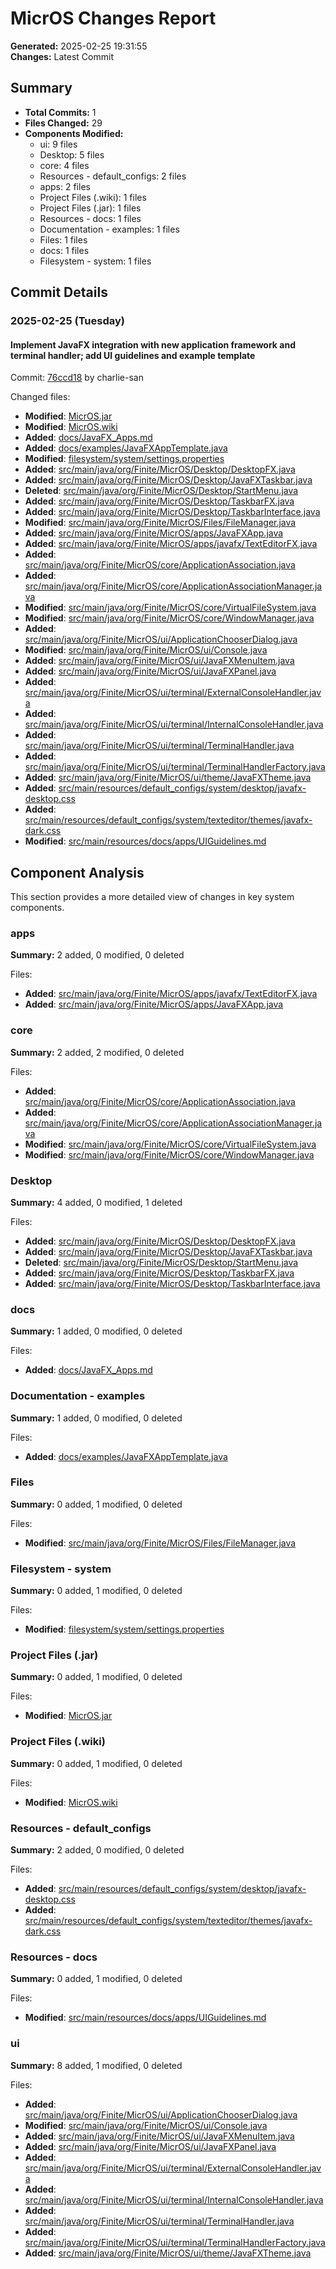 # MicrOS Changes Report

**Generated:** 2025-02-25 19:31:55  
**Changes:** Latest Commit

## Summary
- **Total Commits:** 1
- **Files Changed:** 29
- **Components Modified:**
  - ui: 9 files
  - Desktop: 5 files
  - core: 4 files
  - Resources - default_configs: 2 files
  - apps: 2 files
  - Project Files (.wiki): 1 files
  - Project Files (.jar): 1 files
  - Resources - docs: 1 files
  - Documentation - examples: 1 files
  - Files: 1 files
  - docs: 1 files
  - Filesystem - system: 1 files

## Commit Details

### 2025-02-25 (Tuesday)

#### Implement JavaFX integration with new application framework and terminal handler; add UI guidelines and example template
Commit: [76ccd18](commit/76ccd18) by charlie-san

Changed files:
- **Modified**: [MicrOS.jar](MicrOS.jar)
- **Modified**: [MicrOS.wiki](MicrOS.wiki)
- **Added**: [docs/JavaFX_Apps.md](docs/JavaFX_Apps.md)
- **Added**: [docs/examples/JavaFXAppTemplate.java](docs/examples/JavaFXAppTemplate.java)
- **Modified**: [filesystem/system/settings.properties](filesystem/system/settings.properties)
- **Added**: [src/main/java/org/Finite/MicrOS/Desktop/DesktopFX.java](src/main/java/org/Finite/MicrOS/Desktop/DesktopFX.java)
- **Added**: [src/main/java/org/Finite/MicrOS/Desktop/JavaFXTaskbar.java](src/main/java/org/Finite/MicrOS/Desktop/JavaFXTaskbar.java)
- **Deleted**: [src/main/java/org/Finite/MicrOS/Desktop/StartMenu.java](src/main/java/org/Finite/MicrOS/Desktop/StartMenu.java)
- **Added**: [src/main/java/org/Finite/MicrOS/Desktop/TaskbarFX.java](src/main/java/org/Finite/MicrOS/Desktop/TaskbarFX.java)
- **Added**: [src/main/java/org/Finite/MicrOS/Desktop/TaskbarInterface.java](src/main/java/org/Finite/MicrOS/Desktop/TaskbarInterface.java)
- **Modified**: [src/main/java/org/Finite/MicrOS/Files/FileManager.java](src/main/java/org/Finite/MicrOS/Files/FileManager.java)
- **Added**: [src/main/java/org/Finite/MicrOS/apps/JavaFXApp.java](src/main/java/org/Finite/MicrOS/apps/JavaFXApp.java)
- **Added**: [src/main/java/org/Finite/MicrOS/apps/javafx/TextEditorFX.java](src/main/java/org/Finite/MicrOS/apps/javafx/TextEditorFX.java)
- **Added**: [src/main/java/org/Finite/MicrOS/core/ApplicationAssociation.java](src/main/java/org/Finite/MicrOS/core/ApplicationAssociation.java)
- **Added**: [src/main/java/org/Finite/MicrOS/core/ApplicationAssociationManager.java](src/main/java/org/Finite/MicrOS/core/ApplicationAssociationManager.java)
- **Modified**: [src/main/java/org/Finite/MicrOS/core/VirtualFileSystem.java](src/main/java/org/Finite/MicrOS/core/VirtualFileSystem.java)
- **Modified**: [src/main/java/org/Finite/MicrOS/core/WindowManager.java](src/main/java/org/Finite/MicrOS/core/WindowManager.java)
- **Added**: [src/main/java/org/Finite/MicrOS/ui/ApplicationChooserDialog.java](src/main/java/org/Finite/MicrOS/ui/ApplicationChooserDialog.java)
- **Modified**: [src/main/java/org/Finite/MicrOS/ui/Console.java](src/main/java/org/Finite/MicrOS/ui/Console.java)
- **Added**: [src/main/java/org/Finite/MicrOS/ui/JavaFXMenuItem.java](src/main/java/org/Finite/MicrOS/ui/JavaFXMenuItem.java)
- **Added**: [src/main/java/org/Finite/MicrOS/ui/JavaFXPanel.java](src/main/java/org/Finite/MicrOS/ui/JavaFXPanel.java)
- **Added**: [src/main/java/org/Finite/MicrOS/ui/terminal/ExternalConsoleHandler.java](src/main/java/org/Finite/MicrOS/ui/terminal/ExternalConsoleHandler.java)
- **Added**: [src/main/java/org/Finite/MicrOS/ui/terminal/InternalConsoleHandler.java](src/main/java/org/Finite/MicrOS/ui/terminal/InternalConsoleHandler.java)
- **Added**: [src/main/java/org/Finite/MicrOS/ui/terminal/TerminalHandler.java](src/main/java/org/Finite/MicrOS/ui/terminal/TerminalHandler.java)
- **Added**: [src/main/java/org/Finite/MicrOS/ui/terminal/TerminalHandlerFactory.java](src/main/java/org/Finite/MicrOS/ui/terminal/TerminalHandlerFactory.java)
- **Added**: [src/main/java/org/Finite/MicrOS/ui/theme/JavaFXTheme.java](src/main/java/org/Finite/MicrOS/ui/theme/JavaFXTheme.java)
- **Added**: [src/main/resources/default_configs/system/desktop/javafx-desktop.css](src/main/resources/default_configs/system/desktop/javafx-desktop.css)
- **Added**: [src/main/resources/default_configs/system/texteditor/themes/javafx-dark.css](src/main/resources/default_configs/system/texteditor/themes/javafx-dark.css)
- **Modified**: [src/main/resources/docs/apps/UIGuidelines.md](src/main/resources/docs/apps/UIGuidelines.md)


## Component Analysis

This section provides a more detailed view of changes in key system components.
### apps

**Summary:** 2 added, 0 modified, 0 deleted

Files:
- **Added**: [src/main/java/org/Finite/MicrOS/apps/javafx/TextEditorFX.java](src/main/java/org/Finite/MicrOS/apps/javafx/TextEditorFX.java)
- **Added**: [src/main/java/org/Finite/MicrOS/apps/JavaFXApp.java](src/main/java/org/Finite/MicrOS/apps/JavaFXApp.java)

### core

**Summary:** 2 added, 2 modified, 0 deleted

Files:
- **Added**: [src/main/java/org/Finite/MicrOS/core/ApplicationAssociation.java](src/main/java/org/Finite/MicrOS/core/ApplicationAssociation.java)
- **Added**: [src/main/java/org/Finite/MicrOS/core/ApplicationAssociationManager.java](src/main/java/org/Finite/MicrOS/core/ApplicationAssociationManager.java)
- **Modified**: [src/main/java/org/Finite/MicrOS/core/VirtualFileSystem.java](src/main/java/org/Finite/MicrOS/core/VirtualFileSystem.java)
- **Modified**: [src/main/java/org/Finite/MicrOS/core/WindowManager.java](src/main/java/org/Finite/MicrOS/core/WindowManager.java)

### Desktop

**Summary:** 4 added, 0 modified, 1 deleted

Files:
- **Added**: [src/main/java/org/Finite/MicrOS/Desktop/DesktopFX.java](src/main/java/org/Finite/MicrOS/Desktop/DesktopFX.java)
- **Added**: [src/main/java/org/Finite/MicrOS/Desktop/JavaFXTaskbar.java](src/main/java/org/Finite/MicrOS/Desktop/JavaFXTaskbar.java)
- **Deleted**: [src/main/java/org/Finite/MicrOS/Desktop/StartMenu.java](src/main/java/org/Finite/MicrOS/Desktop/StartMenu.java)
- **Added**: [src/main/java/org/Finite/MicrOS/Desktop/TaskbarFX.java](src/main/java/org/Finite/MicrOS/Desktop/TaskbarFX.java)
- **Added**: [src/main/java/org/Finite/MicrOS/Desktop/TaskbarInterface.java](src/main/java/org/Finite/MicrOS/Desktop/TaskbarInterface.java)

### docs

**Summary:** 1 added, 0 modified, 0 deleted

Files:
- **Added**: [docs/JavaFX_Apps.md](docs/JavaFX_Apps.md)

### Documentation - examples

**Summary:** 1 added, 0 modified, 0 deleted

Files:
- **Added**: [docs/examples/JavaFXAppTemplate.java](docs/examples/JavaFXAppTemplate.java)

### Files

**Summary:** 0 added, 1 modified, 0 deleted

Files:
- **Modified**: [src/main/java/org/Finite/MicrOS/Files/FileManager.java](src/main/java/org/Finite/MicrOS/Files/FileManager.java)

### Filesystem - system

**Summary:** 0 added, 1 modified, 0 deleted

Files:
- **Modified**: [filesystem/system/settings.properties](filesystem/system/settings.properties)

### Project Files (.jar)

**Summary:** 0 added, 1 modified, 0 deleted

Files:
- **Modified**: [MicrOS.jar](MicrOS.jar)

### Project Files (.wiki)

**Summary:** 0 added, 1 modified, 0 deleted

Files:
- **Modified**: [MicrOS.wiki](MicrOS.wiki)

### Resources - default_configs

**Summary:** 2 added, 0 modified, 0 deleted

Files:
- **Added**: [src/main/resources/default_configs/system/desktop/javafx-desktop.css](src/main/resources/default_configs/system/desktop/javafx-desktop.css)
- **Added**: [src/main/resources/default_configs/system/texteditor/themes/javafx-dark.css](src/main/resources/default_configs/system/texteditor/themes/javafx-dark.css)

### Resources - docs

**Summary:** 0 added, 1 modified, 0 deleted

Files:
- **Modified**: [src/main/resources/docs/apps/UIGuidelines.md](src/main/resources/docs/apps/UIGuidelines.md)

### ui

**Summary:** 8 added, 1 modified, 0 deleted

Files:
- **Added**: [src/main/java/org/Finite/MicrOS/ui/ApplicationChooserDialog.java](src/main/java/org/Finite/MicrOS/ui/ApplicationChooserDialog.java)
- **Modified**: [src/main/java/org/Finite/MicrOS/ui/Console.java](src/main/java/org/Finite/MicrOS/ui/Console.java)
- **Added**: [src/main/java/org/Finite/MicrOS/ui/JavaFXMenuItem.java](src/main/java/org/Finite/MicrOS/ui/JavaFXMenuItem.java)
- **Added**: [src/main/java/org/Finite/MicrOS/ui/JavaFXPanel.java](src/main/java/org/Finite/MicrOS/ui/JavaFXPanel.java)
- **Added**: [src/main/java/org/Finite/MicrOS/ui/terminal/ExternalConsoleHandler.java](src/main/java/org/Finite/MicrOS/ui/terminal/ExternalConsoleHandler.java)
- **Added**: [src/main/java/org/Finite/MicrOS/ui/terminal/InternalConsoleHandler.java](src/main/java/org/Finite/MicrOS/ui/terminal/InternalConsoleHandler.java)
- **Added**: [src/main/java/org/Finite/MicrOS/ui/terminal/TerminalHandler.java](src/main/java/org/Finite/MicrOS/ui/terminal/TerminalHandler.java)
- **Added**: [src/main/java/org/Finite/MicrOS/ui/terminal/TerminalHandlerFactory.java](src/main/java/org/Finite/MicrOS/ui/terminal/TerminalHandlerFactory.java)
- **Added**: [src/main/java/org/Finite/MicrOS/ui/theme/JavaFXTheme.java](src/main/java/org/Finite/MicrOS/ui/theme/JavaFXTheme.java)


